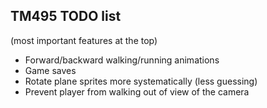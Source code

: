 
## TM495 TODO list
(most important features at the top)

+ Forward/backward walking/running animations
+ Game saves
+ Rotate plane sprites more systematically (less guessing)
+ Prevent player from walking out of view of the camera
